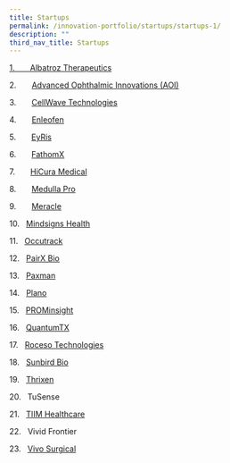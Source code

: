 ```yaml
---
title: Startups
permalink: /innovation-portfolio/startups/startups-1/
description: ""
third_nav_title: Startups
---
```

[](https://www.albatroztherapeutics.com/)

[1.       Albatroz Therapeutics](https://www.albatroztherapeutics.com/)

2.       [Advanced Ophthalmic Innovations (AOI)](https://aoi.sg/)

3.       [CellWave Technologies](https://www.bing.com/search?q=cellwave+technologies&qs=SC&pq=cell+wave+tech&sc=9-14&cvid=F04051A5FD7947F185D0B959EC1E1918&FORM=QBRE&sp=1&ghc=1&lq=0)

4.       [Enleofen](https://aoi.sg/)

5.       [EyRis](https://eyris.io/)

6.       [FathomX](https://www.fathomx.co/)

7.       [HiCura Medical](https://hicuramedical.com/)

8.       [Medulla Pro](https://www.medullapro.com.sg/)

9.       [Meracle](https://www.meraclehealth.com/about-us/)

10.   [Mindsigns Health](https://www.mindsignshealth.com/)

11.   [Occutrack](https://occutrack.com.sg/)

12.   [PairX Bio](https://www.pairxbio.com/)

13.   [Paxman](https://paxmanscalpcooling.com/)

14.   [Plano](https://plano.co/about/)

15.   [PROMinsight](https://prominsight.com/)

16.   [QuantumTX](https://www.quantumtx.com/)

17.   [Roceso Technologies](https://www.roceso.com/)

18.   [Sunbird Bio](https://www.sunbirdbio.com/)

19.   [Thrixen](https://www.thrixen.com/)

20.   TuSense

21.   [TIIM Healthcare](https://tiimhealthcare.com/)

22.   Vivid Frontier

23.   [Vivo Surgical](https://www.vivo-surgical.com/)